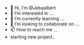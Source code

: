 - 👋 Hi, I’m @Jebaalbert
- 👀 I’m interested in ...
- 🌱 I’m currently learning ...
- 💞️ I’m looking to collaborate on ...
- 📫 How to reach me ...
-  starting new project..

<!---
Jebaalbert/Jebaalbert is a ✨ special ✨ repository because its `README.md` (this file) appears on your GitHub profile.
You can click the Preview link to take a look at your changes.
--->
